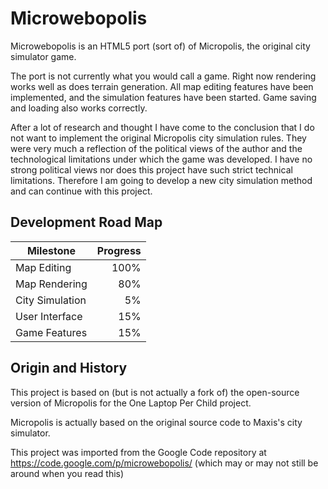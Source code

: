 # Microwebopolis

Microwebopolis is an HTML5 port (sort of) of Micropolis, the original city simulator game.

The port is not currently what you would call a game. Right now rendering works well as does terrain generation. All map editing features have been implemented, and the simulation features have been started. Game saving and loading also works correctly.

After a lot of research and thought I have come to the conclusion that I do not want to implement the original Micropolis city simulation rules. They were very much a reflection of the political views of the author and the technological limitations under which the game was developed. I have no strong political views nor does this project have such strict technical limitations. Therefore I am going to develop a new city simulation method and can continue with this project.

## Development Road Map

| Milestone       | Progress |
| ---------       | --------:|
| Map Editing     | 100%     |
| Map Rendering   | 80%      |
| City Simulation | 5%       |
| User Interface  | 15%      |
| Game Features   | 15%      |

## Origin and History

This project is based on (but is not actually a fork of) the open-source version of Micropolis for the One Laptop Per Child project.

Micropolis is actually based on the original source code to Maxis's city simulator.

This project was imported from the Google Code repository at https://code.google.com/p/microwebopolis/ (which may or may not still be around when you read this)


